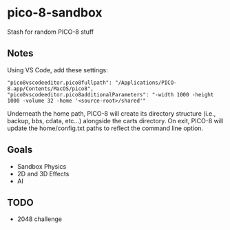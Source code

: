 # pico-8-sandbox

Stash for random PICO-8 stuff

## Notes

Using VS Code, add these settings:
```
"pico8vscodeeditor.pico8fullpath": "/Applications/PICO-8.app/Contents/MacOS/pico8",
"pico8vscodeeditor.pico8additionalParameters": "-width 1000 -height 1000 -volume 32 -home '<source-root>/shared'"
```
Underneath the home path, PICO-8 will create its directory structure (i.e., backup, bbs, cdata, etc...) alongside the carts directory. On exit, PICO-8 will update the home/config.txt paths to reflect the command line option.

## Goals

- Sandbox Physics
- 2D and 3D Effects
- AI

## TODO

- 2048 challenge
